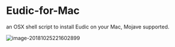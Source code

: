 # Eudic-for-Mac
an OSX shell script to install Eudic on your Mac, Mojave supported.

![image-20181025221602899](http://ph3zijmo3.bkt.clouddn.com/share/201637.png)